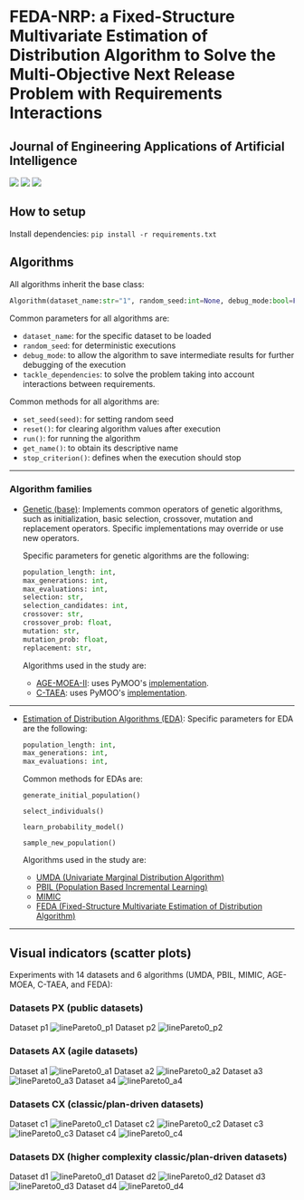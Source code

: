 # FEDA-NRP: a Fixed-Structure Multivariate Estimation of Distribution Algorithm to Solve the Multi-Objective Next Release Problem with Requirements Interactions

## Journal of Engineering Applications of Artificial Intelligence

<p align="start">
  <img src="https://img.shields.io/static/v1?label=python&message=v3.8.8&color=blue">
  <a href="https://doi.org/10.5281/zenodo.7247877"><img src="https://img.shields.io/static/v1?label=datasets&message=zenodo&color=orange"></a>
  <a href="#"><img src="https://img.shields.io/static/v1?label=journal&message=EAAI&color=purple"></a>
</p>

## How to setup

Install dependencies: `pip install -r requirements.txt`

## Algorithms

All algorithms inherit the base class:

```python
Algorithm(dataset_name:str="1", random_seed:int=None, debug_mode:bool=False, tackle_dependencies:bool=False)
```

Common parameters for all algorithms are:

- `dataset_name`: for the specific dataset to be loaded
- `random_seed`: for deterministic executions
- `debug_mode`: to allow the algorithm to save intermediate results for further debugging of the execution
- `tackle_dependencies`: to solve the problem taking into account interactions between requirements.

Common methods for all algorithms are:

- `set_seed(seed)`: for setting random seed
- `reset()`: for clearing algorithm values after execution
- `run()`: for running the algorithm
- `get_name()`: to obtain its descriptive name
- `stop_criterion()`: defines when the execution should stop

---

### Algorithm families

- [Genetic (base)](algorithms/genetic/abstract_genetic/abstract_genetic_algorithm.py): Implements common operators of genetic algorithms, such as initialization, basic selection, crossover, mutation and replacement operators. Specific implementations may override or use new operators.

  Specific parameters for genetic algorithms are the following:

  ```python
  population_length: int,
  max_generations: int,
  max_evaluations: int,
  selection: str,
  selection_candidates: int,
  crossover: str,
  crossover_prob: float,
  mutation: str,
  mutation_prob: float,
  replacement: str,
  ```

  Algorithms used in the study are:

  - [AGE-MOEA-II](algorithms/genetic/agemoea2/agemoea2_algorithm.py): uses PyMOO's [implementation](https://pymoo.org/algorithms/moo/age.html).
  - [C-TAEA](algorithms/genetic/ctaea/ctaea_algorithm.py): uses PyMOO's [implementation](https://pymoo.org/algorithms/moo/ctaea.html).

---

- [Estimation of Distribution Algorithms (EDA)](algorithms/EDA/eda_algorithm.py): Specific parameters for EDA are the following:

  ```python
  population_length: int,
  max_generations: int,
  max_evaluations: int,
  ```

  Common methods for EDAs are:

  `generate_initial_population()`

  `select_individuals()`

  `learn_probability_model()`

  `sample_new_population()`

  Algorithms used in the study are:

  - [UMDA (Univariate Marginal Distribution Algorithm)](algorithms/EDA/UMDA/umda_algorithm.py)
  - [PBIL (Population Based Incremental Learning)](algorithms/EDA/PBIL/pbil_algorithm.py)
  - [MIMIC](algorithms/EDA/bivariate/MIMIC/mimic_algorithm.py)
  - [FEDA (Fixed-Structure Multivariate Estimation of Distribution Algorithm)](algorithm/EDA/FEDA/feda_algorithm.py)

---

## Visual indicators (scatter plots)

Experiments with 14 datasets and 6 algorithms (UMDA, PBIL, MIMIC, AGE-MOEA, C-TAEA, and FEDA):

### Datasets PX (public datasets)

Dataset p1
![linePareto0_p1](https://github.com/UCLM-SIMD/MONRP/assets/25950319/103be913-45a5-4a3f-a1ea-6f6c7c888714)
Dataset p2
![linePareto0_p2](https://github.com/UCLM-SIMD/MONRP/assets/25950319/7360ddb6-86a6-443e-bcff-4e22233c4a0a)

### Datasets AX (agile datasets)

Dataset a1
![linePareto0_a1](https://github.com/UCLM-SIMD/MONRP/assets/25950319/e0ef85be-9c4b-4f99-9f6b-a27afca55ab6)
Dataset a2
![linePareto0_a2](https://github.com/UCLM-SIMD/MONRP/assets/25950319/229128e1-cb59-4df4-8723-94343a14b302)
Dataset a3
![linePareto0_a3](https://github.com/UCLM-SIMD/MONRP/assets/25950319/83394b98-e4d9-4280-bb7d-811397226e96)
Dataset a4
![linePareto0_a4](https://github.com/UCLM-SIMD/MONRP/assets/25950319/fa412b1f-b043-4592-82d8-ac2d35220dcc)

### Datasets CX (classic/plan-driven datasets)

Dataset c1
![linePareto0_c1](https://github.com/UCLM-SIMD/MONRP/assets/25950319/cf1ef20f-5e0a-4753-bffd-ce0b5d8401b8)
Dataset c2
![linePareto0_c2](https://github.com/UCLM-SIMD/MONRP/assets/25950319/0cc250ff-a3fd-4c57-b3ee-bfddbbacd045)
Dataset c3
![linePareto0_c3](https://github.com/UCLM-SIMD/MONRP/assets/25950319/47766574-d990-464d-8abb-f4c5a8215645)
Dataset c4
![linePareto0_c4](https://github.com/UCLM-SIMD/MONRP/assets/25950319/86b77cf9-7881-40c0-8c0b-d85db1e08840)

### Datasets DX (higher complexity classic/plan-driven datasets)

Dataset d1
![linePareto0_d1](https://github.com/UCLM-SIMD/MONRP/assets/25950319/34860c23-1e4b-4db2-a918-bce1a67d339b)
Dataset d2
![linePareto0_d2](https://github.com/UCLM-SIMD/MONRP/assets/25950319/608b0480-7ba3-4a3e-ae5b-67967ac16cc8)
Dataset d3
![linePareto0_d3](https://github.com/UCLM-SIMD/MONRP/assets/25950319/e670f16b-e6b5-44e0-a941-a5ad90f9ad00)
Dataset d4
![linePareto0_d4](https://github.com/UCLM-SIMD/MONRP/assets/25950319/c600b42f-64dc-4919-be7a-ba0142cc5ed9)
